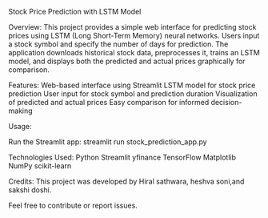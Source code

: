 Stock Price Prediction with LSTM Model


Overview:
This project provides a simple web interface for predicting stock prices using LSTM (Long Short-Term Memory) neural networks. Users input a stock symbol and specify the number of days for prediction. The application downloads historical stock data, preprocesses it, trains an LSTM model, and displays both the predicted and actual prices graphically for comparison.


Features:
Web-based interface using Streamlit
LSTM model for stock price prediction
User input for stock symbol and prediction duration
Visualization of predicted and actual prices
Easy comparison for informed decision-making

Usage:

Run the Streamlit app: streamlit run stock_prediction_app.py



Technologies Used:
Python
Streamlit
yfinance
TensorFlow
Matplotlib
NumPy
scikit-learn


Credits:
This project was developed by Hiral sathwara, heshva soni,and sakshi doshi. 

Feel free to contribute or report issues.

